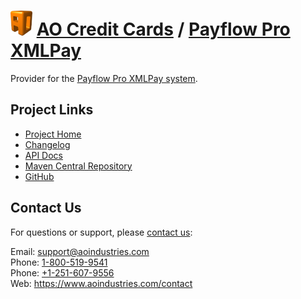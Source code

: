 # [<img src="ao-logo.png" alt="AO Logo" width="35" height="40">](https://www.aoindustries.com/) [AO Credit Cards](https://www.aoindustries.com/ao-credit-cards/) / [Payflow Pro XMLPay](https://www.aoindustries.com/ao-credit-cards/payflowPro/)
Provider for the [Payflow Pro XMLPay system](https://developer.paypal.com/docs/classic/api/nvpsoap-sdks/).

## Project Links
* [Project Home](https://www.aoindustries.com/ao-credit-cards/payflowPro/)
* [Changelog](https://www.aoindustries.com/ao-credit-cards/payflowPro/changelog)
* [API Docs](https://www.aoindustries.com/ao-credit-cards/payflowPro/apidocs/)
* [Maven Central Repository](https://search.maven.org/#search%7Cgav%7C1%7Cg:%22com.aoindustries%22%20AND%20a:%22ao-credit-cards-payflowPro%22)
* [GitHub](https://github.com/aoindustries/ao-credit-cards-payflowPro)

## Contact Us
For questions or support, please [contact us](https://www.aoindustries.com/contact):

Email: [support@aoindustries.com](mailto:support@aoindustries.com)  
Phone: [1-800-519-9541](tel:1-800-519-9541)  
Phone: [+1-251-607-9556](tel:+1-251-607-9556)  
Web: https://www.aoindustries.com/contact
